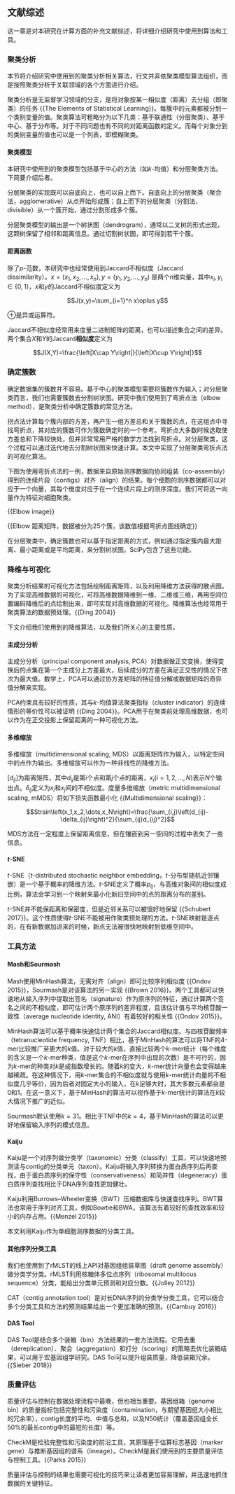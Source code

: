 ## 文献综述

这一章是对本研究在计算方面的补充文献综述，将详细介绍研究中使用到算法和工具。

### 聚类分析

本节将介绍研究中使用到的聚类分析相关算法，行文并非依聚类模型算法组织，而是按照聚类分析于关联领域的各个方面进行介绍。

聚类分析是无监督学习领域的分支，是将对象按某一相似度（距离）去分组（即聚类）的任务 {{The Elements of Statistical Learning}}。每簇中的元素都被分到一个类别变量的值。聚类算法可粗略分为以下几类：基于联通性（分层聚类）、基于中心、基于分布等。对于不同问题也有不同的对距离函数的定义。而每个对象分到的类别变量的值也可以是一个列表，即模糊聚类。

#### 聚类模型

本研究中使用到的聚类模型包括基于中心的方法（如*k*-均值）和分层聚类方法。下简要介绍后者。

分层聚类的实现既可以自底向上，也可以自上而下。自底向上的分层聚类（聚合法，agglomerative）从点开始形成簇；自上而下的分层聚类（分割法，divisible）从一个簇开始，通过分割形成多个簇。

分层聚类模型的输出是一个树状图（dendrogram），通常以二叉树的形式出现，这颗树保留了相邻和距离信息。通过切割树状图，即可得到若干个簇。

#### 距离函数

除了*p*-范数，本研究中也经常使用到Jaccard不相似度（Jaccard dissimilarity）。$x=\left(x_1,x_2,\dots,x_n\right),y=\left(y_1,y_2,\dots,y_n\right)$ 是两个$n$维向量，其中$x_i,y_i\in\left\{0,1\right\}$，$x$和$y$的Jaccard不相似度定义为

$$J(x,y)=\sum_{i=1}^n x\oplus y$$

$\oplus$是异或运算符。

Jaccard不相似度经常用来度量二进制矩阵的距离，也可以描述集合之间的差异。两个集合$X$和$Y$的Jaccard**相似度**定义为

$$J(X,Y)=\frac{\left|X\cap Y\right|}{\left|X\cup Y\right|}$$

### 确定簇数

确定数据集的簇数并不容易。基于中心的聚类模型需要将簇数作为输入；对分层聚类而言，我们也需要簇数去分割树状图。研究中我们使用到了弯折点法（elbow method），是聚类分析中确定簇数的常见方法。

拐点法计算每个簇内部的方差，再产生一组方差总和关于簇数的点，在这组点中寻找弯折点，其对应的簇数可作为簇数确定时的一个参考。弯折点大多数时候选取使方差总和下降较快处，但并非常常用严格的数学方法找到弯折点。对分层聚类，这个过程可以通过迭代地去分割树状图来快速计算。本文中实现了分层聚类弯折点法的可视化算法。

下图为使用弯折点法的一例，数据来自原始测序数据向协同组装（co-assembly）得到的连续片段（contigs）对齐（align）的结果。每个细胞的测序数据都可以对应于一个向量，其每个维度对应于在一个连续片段上的测序深度。我们可将这一向量作为特征对细胞聚类。

{{Elbow image}}

{{Elbow 距离矩阵，数据被分为25个簇，该数值根据弯折点图线确定}}

在分层聚类中，确定簇数也可以基于指定距离的方式，例如通过指定簇内最大距离、最小距离或是平均距离，来分割树状图。SciPy包含了这些功能。

### 降维与可视化

聚类分析结果的可视化方法包括绘制距离矩阵，以及利用降维方法获得的散点图。为了实现高维数据的可视化，可将高维数据降维到一维、二维或三维，再用空间位置编码降维后的点绘制出来，即可实现对高维数据的可视化。降维算法也经常用于聚类算法的数据预处理。{{Ding 2004}}

下文介绍我们使用到的降维算法，以及我们所关心的主要性质。

#### 主成分分析

主成分分析（principal component analysis, PCA）对数据做正交变换，使得变换后的点集在第一个主成分上方差最大，后续成分的方差在满足正交性的情况下依次为最大值。数学上，PCA可以通过协方差矩阵的特征值分解或数据矩阵的奇异值分解来实现。

PCA约束具有较好的性质，其与*k*-均值算法聚类指标（cluster indicator）的连续情形的等价性可以被证明 {{Ding 2004}}。PCA用于在聚类前处理高维数据，也可以作为在正交投影上保留距离的一种可视化方法。

#### 多维缩放

多维缩放（multidimensional scaling, MDS）以距离矩阵作为输入，以特定空间中的点作为输出。多维缩放可以作为一种非线性的降维方法。

$\left[d_{ij}\right]$为距离矩阵，其中$d_{ij}$是第$i$个点和第$j$个点的距离，$x_i (i=1,2,\dots,N)$表示$N$个输出点。$\delta_{ij}$定义为$x_i$和$x_j$间的不相似度。度量多维缩放（metric multidimensional scaling, mMDS）将如下损失函数最小化 {{Multidimensional scaling}}：

$$Strain\left(x_1,x_2,\dots,x_N\right)=\frac{\sum_{i,j}\left(d_{ij}-\delta_{ij}\right)^2}{\sum_{ij}d_{ij}^2}$$

MDS方法在一定程度上保留距离信息，但在镶嵌到另一空间的过程中丢失了一些信息。

#### *t*-SNE

*t*-SNE（*t*-distributed stochastic neighbor embedding，*t*-分布型随机近邻镶嵌）是一个基于概率的降维方法。*t*-SNE定义了概率$p_{ij}$，与高维对象间的相似度成比例，算法会学习到一个映射来最小化新旧空间中的点的距离分布的差别。

*t*-SNE并不能保距离和保密度，但是近邻关系可以被很好地保留 {{Schubert 2017}}。这个性质使得*t*-SNE不能被用作聚类预处理的方法。*t*-SNE映射是逐点的，在有新数据加进来的时候，新点无法被很快地映射到低维空间中。

### 工具方法

#### Mash和Sourmash

Mash使用MinHash算法，无需对齐（align）即可比较序列相似度 {{Ondov 2015}}，Sourmash是对该算法的另一实现 {{Brown 2016}}。两个工具都可以快速地从输入序列中提取出签名（signature）作为原序列的特征，通过计算两个签名之间的不相似度，即可估计两个原序列的差异程度，且该估计值与平均核苷酸一致性（average nucleotide identity, ANI）有着较好的相关性 {{Ondov 2015}}。

MinHash算法可以基于概率快速估计两个集合的Jaccard相似度。与四核苷酸频率（tetranucleotide frequency, TNF）相比，基于MinHash的算法可以将TNF的4-mer比较推广至更大的*k*值。对于较大的$k$值，直接比较两个*k*-mer统计（每个维度的含义是一个*k*-mer种类，值是这个*k*-mer在序列中出现的次数）是不可行的，因为*k*-mer的种类对$k$是成指数增长的。随着$k$的变大，*k*-mer统计向量也会变得越来越稀疏。在这种情况下，用*k*-mer集合的不相似度就与使用*k*-mer统计向量的不相似度几乎等价，因为后者对固定大小的输入，在$k$足够大时，其大多数元素都会是0和1。在这一意义下，基于MinHash的算法可以视作基于*k*-mer统计的算法在$k$较大情况下推广的近似。

Sourmash默认使用$k=31$。相比于TNF中的$k=4$，基于MinHash的算法可以更好地保留输入序列的模式信息。

#### Kaiju

Kaiju是一个对序列做分类学（taxonomic）分类（classify）工具，可以快速地预测读与contig的分类单元（taxon）。Kaiju将输入序列转换为蛋白质序列后再查找，由于蛋白质序列的保守性（conservativeness）和简并性（degeneracy）蛋白质序列查找相比于DNA序列查找更加健壮。

Kaiju利用Burrows–Wheeler变换（BWT）压缩数据库与快速查找序列。BWT算法也常用于序列对齐工具，例如Bowtie和BWA，该算法有着较好的查找效率和较小的内存占用。{{Menzel 2015}}

本文利用Kaiju作为单细胞测序数据的分类工具。

#### 其他序列分类工具

我们也使用到了rMLST的线上API对基因组组装草图（draft genome assembly）做分类学分类。rMLST利用核糖体多位点序列（ribosomal multilocus sequence）分类，能给出分类单元预测和对应分数。{{Jolley 2012}}

CAT（contig annotation tool）是对长DNA序列的分类学分类工具，它可以结合多个分类工具和方法的预测结果给出一个更加准确的预测。{{Cambuy 2016}}

#### DAS Tool

DAS Tool是结合多个装箱（bin）方法结果的一套方法流程。它用去重（dereplication）、聚合（aggregation）和打分（scoring）的策略去优化装箱结果，可以用于宏基因组学研究。DAS Tol可以提升组装质量，降低装箱冗余。{{Sieber 2018}} 

### 质量评估

质量评估与控制在数据处理流程中最晚，但也相当重要。基因组箱（genome bin）的质量指标包括完整性和污染度（contamination，与期望基因组大小相比的冗余率），contig长度的平均、中值与总和，以及N50统计（覆盖基因组全长50%的最长contig中的最短的长度）等。

CheckM是检验完整性和污染度的前沿工具，其原理基于估算标志基因（marker gene）与推断基因组的谱系（lineage）。CheckM是我们使用到的主要质量评估与控制工具。{{Parks 2015}}

质量评估与控制的结果也需要可视化的技巧来让读者更加容易理解，并迅速地抓住数据的关键特征。